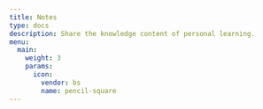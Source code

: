 ```yaml
---
title: Notes
type: docs
description: Share the knowledge content of personal learning.
menu:
  main:
    weight: 3
    params:
      icon:
        vendor: bs
        name: pencil-square
---
```

